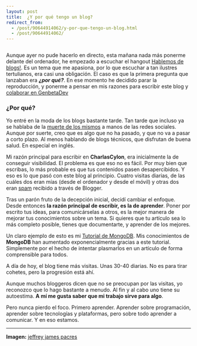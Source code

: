 ```yaml
---
layout: post
title:  ¿Y por qué tengo un blog?
redirect_from:
  - /post/90644914062/y-por-que-tengo-un-blog.html
  - /post/90644914062/
---
```


<p><img src="http://38.media.tumblr.com/5b0bad7c8cb65fa685a6734f3f25669a/tumblr_inline_n84pqi2VRw1sno6e9.jpg" alt=""/></p>

<p>Aunque ayer no pude hacerlo en directo, esta mañana nada más ponerme delante del ordenador, he empezado a escuchar el hangout <a href="https://plus.google.com/events/cfglotuffumq9cd3665o8c15870">Hablemos de blogs!</a>. Es un tema que me apasiona, por lo que escuchar a tan ilustres tertulianos, era casi una obligación. El caso es que la primera pregunta que lanzaban era <strong><em>¿por qué?</em></strong>. En ese momento he decidido parar la reproducción, y ponerme a pensar en mis razones para escribir este blog y <a href="http://www.genbetadev.com/autor/rubenfa">colaborar en GenbetaDev</a></p>

<h3>¿Por qué?</h3>

<p>Yo entré en la moda de los blogs bastante tarde. Tan tarde que incluso ya se hablaba de la <a href="http://www.niemanlab.org/2013/12/the-blog-is-dead/">muerte de los mismos</a> a manos de las redes sociales. Aunque por suerte, creo que es algo que no ha pasado, y que no va a pasar a corto plazo. Al menos hablando de blogs técnicos, que disfrutan de buena salud. En especial en inglés.</p>

<p>Mi razón principal para escribir en <strong>CharlasCylon</strong>, era inicialmente la de conseguir visibilidad. El problema es que eso no es fácil. Por muy bien que escribas, lo más probable es que tus contenidos pasen desapercibidos. Y eso es lo que pasó con este blog al principio. Cuatro visitas diarias, de las cuáles dos eran mías (desde el ordenador y desde el móvil) y otras dos eran <a href="http://www.tecnoxps.com/2012/08/how-much-spam-visit-your-blog-some.html">spam</a> recibido a través de Blogger.</p>

<p>Tras un parón fruto de la decepción inicial, decidí cambiar el enfoque. Desde entonces <strong>la razón principal de escribir, es la de aprender</strong>. Poner por escrito tus ideas, para comunicárselas a otros, es la mejor manera de mejorar tus conocimientos sobre un tema. Si quieres que tu artículo sea lo más completo posible, tienes que documentarte, y aprender de los mejores.</p>

<p>Un claro ejemplo de esto es mi <a href="https://charlascylon.com/mongodb">Tutorial de MongoDB</a>. Mis conocimientos de <strong>MongoDB</strong> han aumentado exponencialmente gracias a este tutorial. Simplemente por el hecho de intentar plasmarlos en un artículo de forma comprensible para todos.</p>

<p>A día de hoy, el blog tiene más visitas. Unas 30-40 diarias. No es para tirar cohetes, pero la progresión está ahí.</p>

<p>Aunque muchos bloggeros dicen que no se preocupan por las visitas, yo reconozco que lo hago bastante a menudo. Al fin y al cabo uno tiene su autoestima. <strong>A mí me  gusta saber que mi trabajo sirve para algo</strong>.</p>

<p>Pero nunca pierdo el foco. Primero aprender. Aprender sobre programación, aprender sobre tecnologías y plataformas, pero sobre todo aprender a comunicar. Y en eso estamos.</p>

<hr><p><strong>Imagen:</strong> <a href="https://www.flickr.com/photos/jjpacres/">jeffrey james pacres</a></p>
